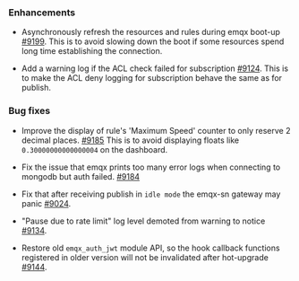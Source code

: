 ### Enhancements

- Asynchronously refresh the resources and rules during emqx boot-up [#9199](https://github.com/emqx/emqx/pull/9199).
  This is to avoid slowing down the boot if some resources spend long time establishing the connection.

- Add a warning log if the ACL check failed for subscription [#9124](https://github.com/emqx/emqx/pull/9124).
  This is to make the ACL deny logging for subscription behave the same as for publish.

### Bug fixes

- Improve the display of rule's 'Maximum Speed' counter to only reserve 2 decimal places. [#9185](https://github.com/emqx/emqx/pull/9185)
  This is to avoid displaying floats like `0.30000000000000004` on the dashboard.

- Fix the issue that emqx prints too many error logs when connecting to mongodb but auth failed. [#9184](https://github.com/emqx/emqx/pull/9184)

- Fix that after receiving publish in `idle mode` the emqx-sn gateway may panic [#9024](https://github.com/emqx/emqx/pull/9024).

- "Pause due to rate limit" log level demoted from warning to notice [#9134](https://github.com/emqx/emqx/pull/9134).

- Restore old `emqx_auth_jwt` module API, so the hook callback functions registered in older version will not be invalidated after hot-upgrade [#9144](https://github.com/emqx/emqx/pull/9144).
